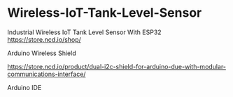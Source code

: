 # Wireless-IoT-Tank-Level-Sensor
Industrial Wireless IoT Tank Level Sensor With ESP32
https://store.ncd.io/shop/

Arduino Wireless Shield

https://store.ncd.io/product/dual-i2c-shield-for-arduino-due-with-modular-communications-interface/

Arduino IDE

